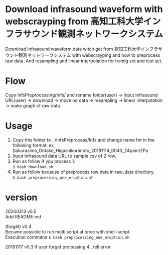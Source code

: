 Download infrasound waveform with webscrayping from 高知工科大学インフラサウンド観測ネットワークシステム
====

Download Infrasound waveform data witch get from 高知工科大学インフラサウンド観測ネットワークシステム with webscrayping and how to preprocess raw data.
And resampling and linear interpolation for trainig set and test set.

Flow
====
Copy InfsPreprocessing/Infs/ and rename folder(user) -> input infrasound URL(user) -> download
-> move no data -> resampling -> linear interpolation -> make graph of raw data

Usage
====
1. Copy this folder to ../InfsPreprocess/Infs and change name for in the following format.
ex, Sakurazima_Ontake_Higashikorimoto_20181114_0043_24point2Pa
2. Input Infrasound data URL to sample.csv of 2 row.
3. Run as follow if you prosess 1.  
`$ bash download.sh`
4. Run as follow because of preprocess row data in raw_data directory.  
`$ bash preprocessing_one_eruption.sh`

version  
====
20200313 v0.5  
Add README.md

(forget) v0.4  
Became possible to run multi script at once with shell-script.  
Execution command
`$ bash preprocessing_one_eruption.sh`

20191117 v0.3
If user forget processing 4., tell error.



